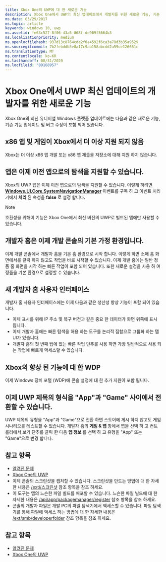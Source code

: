 ```yaml
---
title: Xbox One의 UWP에 대 한 새로운 기능
description: Xbox One에서 UWP의 최신 업데이트에서 개발자를 위한 새로운 기능, 기존 기능 업데이트 및 버그 수정을 참조 하세요.
ms.date: 03/29/2017
ms.topic: article
keywords: windows 10, uwp
ms.assetid: fe63c527-8f06-43a5-868f-de909f5664b3
ms.localizationpriority: medium
ms.openlocfilehash: 937d13c8764cda2f0a4592f6ca3a78d3b35a9529
ms.sourcegitcommit: 7b2febddb3e8a17c9ab158abcdd2a59ce126661c
ms.translationtype: MT
ms.contentlocale: ko-KR
ms.lasthandoff: 08/31/2020
ms.locfileid: "89168957"
---
```

# <a name="whats-new-for-developers-in-the-latest-update-of-uwp-on-xbox-one"></a>Xbox One에서 UWP 최신 업데이트의 개발자를 위한 새로운 기능

Xbox One의 최신 유니버설 Windows 플랫폼 업데이트에는 다음과 같은 새로운 기능, 기존 기능 업데이트 및 버그 수정이 포함 되어 있습니다.

## <a name="x86-apps-and-games-are-no-longer-supported-on-xbox"></a>x86 앱 및 게임이 Xbox에서 더 이상 지원 되지 않음  
Xbox는 더 이상 x86 앱 개발 또는 x86 앱 제출을 저장소에 대해 지원 하지 않습니다.

## <a name="apps-can-now-support-navigating-back-to-the-previous-app"></a>앱은 이제 이전 앱으로의 탐색을 지원할 수 있습니다. 
Xbox의 UWP 앱은 이제 이전 앱으로의 탐색을 지원할 수 있습니다. 이렇게 하려면 [**Windows.UI.Core.SystemNavigationManager**](/uwp/api/Windows.UI.Core.SystemNavigationManager) 이벤트를 구독 하 고 이벤트 처리기에서 **처리** 된 속성을 **false** 로 설정 합니다.

> [!NOTE]
> 호환성을 위해이 기능은 Xbox One에서 최신 버전의 UWP로 빌드된 앱에만 사용할 수 있습니다. 

## <a name="dev-home-is-now-the-default-home-experience-on-development-consoles"></a>개발자 홈은 이제 개발 콘솔의 기본 가정 환경입니다.
이제 개발 콘솔에서 개발자 홈을 기본 홈 환경으로 시작 합니다. 이렇게 하면 소매 홈 화면에서를 클릭 하지 않고도 작업을 바로 시작할 수 있습니다. 이제 개발 홈에는 일반 정품 홈 화면을 시작 하는 빠른 작업이 포함 되어 있습니다. 또한 새로운 설정을 사용 하 여 정품을 기본 환경으로 설정할 수 있습니다. 

## <a name="new-dev-home-user-interface"></a>새 개발자 홈 사용자 인터페이스
개발자 홈 사용자 인터페이스에는 이제 다음과 같은 생산성 향상 기능이 포함 되어 있습니다.
 - 이제 표시를 위해 IP 주소 및 복구 버전과 같은 중요 한 데이터가 화면 위쪽에 표시 됩니다. 
 - 이제 개발자 홈에는 빠른 탐색을 허용 하는 도구를 논리적 집합으로 그룹화 하는 탭 UI가 있습니다.
 - 개발자 홈의 첫 번째 탭에 있는 빠른 작업 단추를 사용 하면 가장 일반적으로 사용 되는 작업에 빠르게 액세스할 수 있습니다. 

## <a name="wdp-for-xbox-enhancements"></a>Xbox의 향상 된 기능에 대 한 WDP
이제 Windows 장치 포털 (WDP)에 콘솔 설정에 대 한 추가 지원이 포함 됩니다. 

## <a name="you-can-now-switch-the-type-of-your-uwp-title-between-app-and-game"></a>이제 UWP 제목의 형식을 "App"과 "Game" 사이에서 전환할 수 있습니다.
UWP 제목의 유형을 "App"과 "Game"으로 전환 하면 스토어에 게시 하지 않고도 게임 시나리오를 테스트할 수 있습니다. 개발자 홈의 **게임 & 앱** 창에서 앱을 선택 하 고 컨트롤러에서 보기 단추를 클릭 한 다음 **앱 정보** 를 선택 하 고 유형을 "App" 또는 "Game"으로 변경 합니다.

## <a name="see-also"></a>참고 항목
- [알려진 문제](known-issues.md)
- [Xbox One의 UWP](index.md)
 - 이제 콘솔의 스크린샷을 캡처할 수 있습니다. 스크린샷을 만드는 방법에 대 한 자세한 내용은 [/exti/스크린샷](wdp-media-capture-api.md) 참조 항목을 참조 하세요.
 - 이 도구는 앱의 느슨한 파일 빌드를 배포할 수 있습니다. 느슨한 파일 빌드에 대 한 자세한 내용은 [/api/app/packagemanager/register](wdp-loose-folder-register-api.md) 참조 항목을 참조 하세요.
 - 콘솔의 개발자 파일은 개발 PC의 파일 탐색기에서 액세스할 수 있습니다. 파일 탐색기를 통해 파일에 액세스 하는 방법에 대 한 자세한 내용은 [/ext/smb/developerfolder](wdp-smb-api.md) 참조 항목을 참조 하세요.

## <a name="see-also"></a>참고 항목
- [알려진 문제](known-issues.md)
- [Xbox One의 UWP](index.md)
